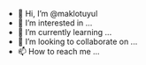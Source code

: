 - 👋 Hi, I’m @maklotuyul
- 👀 I’m interested in ...
- 🌱 I’m currently learning ...
- 💞️ I’m looking to collaborate on ...
- 📫 How to reach me ...

<!---
maklotuyul/maklotuyul is a ✨ special ✨ repository because its `README.md` (this file) appears on your GitHub profile.
You can click the Preview link to take a look at your changes.
--->

